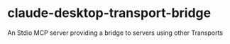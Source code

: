 # claude-desktop-transport-bridge
An Stdio MCP server providing a bridge to servers using other Transports
